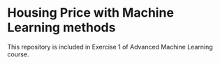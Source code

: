 # Housing Price with Machine Learning methods

This repository is included in Exercise 1 of Advanced Machine Learning course.
